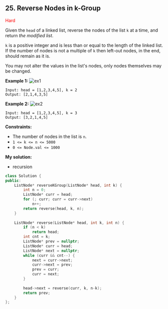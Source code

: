 ## 25. Reverse Nodes in k-Group
<span style="color:red">Hard</span>

Given the `head` of a linked list, reverse the nodes of the list `k` at a time, and return *the modified list*.

`k` is a positive integer and is less than or equal to the length of the linked list. If the number of nodes is not a multiple of `k` then left-out nodes, in the end, should remain as it is.

You may not alter the values in the list's nodes, only nodes themselves may be changed.

**Example 1:**
![ex1](https://assets.leetcode.com/uploads/2020/10/03/reverse_ex1.jpg)
```
Input: head = [1,2,3,4,5], k = 2
Output: [2,1,4,3,5]
```
**Example 2:**
![ex2](https://assets.leetcode.com/uploads/2020/10/03/reverse_ex2.jpg)
```
Input: head = [1,2,3,4,5], k = 3
Output: [3,2,1,4,5]
```
 
**Constraints:**

+ The number of nodes in the list is `n`.
+ `1 <= k <= n <= 5000`
+ `0 <= Node.val <= 1000`

**My solution:**
+ recursion
```cpp
class Solution {
public:
    ListNode* reverseKGroup(ListNode* head, int k) {
        int n = 0;
        ListNode* curr = head;
        for (; curr; curr = curr->next)
            n++;
        return reverse(head, k, n);
    }
    
    ListNode* reverse(ListNode* head, int k, int n) {
        if (n < k) 
            return head;
        int cnt = k;
        ListNode* prev = nullptr;
        ListNode* curr = head;
        ListNode* next = nullptr;
        while (curr && cnt--) {
            next = curr->next;
            curr->next = prev;
            prev = curr;
            curr = next;
        }
        
        head->next = reverse(curr, k, n-k);
        return prev;
    }
};
```